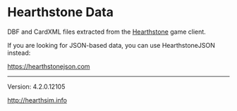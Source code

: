 Hearthstone Data
================

DBF and CardXML files extracted from the
[Hearthstone](http://playhearthstone.com) game client.

If you are looking for JSON-based data, you can use HearthstoneJSON instead:

https://hearthstonejson.com

---

Version: 4.2.0.12105

http://hearthsim.info
